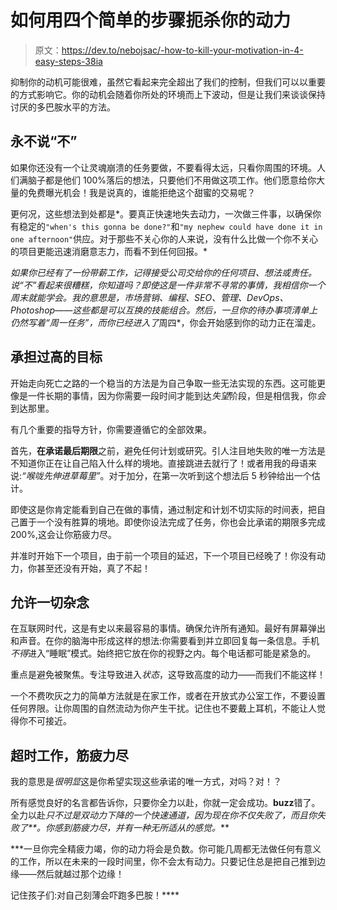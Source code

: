 # 如何用四个简单的步骤扼杀你的动力

> 原文：<https://dev.to/nebojsac/-how-to-kill-your-motivation-in-4-easy-steps-38ia>

抑制你的动机可能很难，虽然它看起来完全超出了我们的控制，但我们可以以重要的方式影响它。你的动机会随着你所处的环境而上下波动，但是让我们来谈谈保持讨厌的多巴胺水平的方法。

## 永不说“不”

如果你还没有一个让灵魂崩溃的任务要做，不要看得太远，只看你周围的环境。人们满脑子都是他们 100%落后的想法，只要他们不用做这项工作。他们愿意给你大量的免费曝光机会！我是说真的，谁能拒绝这个甜蜜的交易呢？

更何况，这些想法到处都是*。要真正快速地失去动力，一次做三件事，以确保你有稳定的`"when's this gonna be done?"`和`"my nephew could have done it in one afternoon"`供应。对于那些不关心你的人来说，没有什么比做一个你不关心的项目更能迅速消磨意志力，而看不到任何回报。*

 *如果你已经有了一份带薪工作，记得接受公司交给你的任何项目、想法或责任。说“不”看起来很糟糕，你知道吗？即使这是一件非常不寻常的事情，我相信你一个周末就能学会。我的意思是，市场营销、编程、SEO、管理、DevOps、Photoshop——这些都是可以互换的技能组合。然后，一旦你的待办事项清单上仍然写着“周一任务”，而你已经进入了*周四*，你会开始感到你的动力正在溜走。

## 承担过高的目标

开始走向死亡之路的一个稳当的方法是为自己争取一些无法实现的东西。这可能更像是一件长期的事情，因为你需要一段时间才能到达*失望*阶段，但是相信我，你*会*到达那里。

有几个重要的指导方针，你需要遵循它的全部效果。

首先，**在承诺最后期限**之前，避免任何计划或研究。引人注目地失败的唯一方法是不知道你正在让自己陷入什么样的境地。直接跳进去就行了！或者用我的母语来说:*“喉咙先伸进草莓里”*。对于加分，在第一次听到这个想法后 5 秒钟给出一个估计。

即使这是你肯定能看到自己在做的事情，通过制定和计划不切实际的时间表，把自己置于一个没有胜算的境地。即使你设法完成了任务，你也会比承诺的期限多完成 200%,这会让你筋疲力尽。

并准时开始下一个项目，由于前一个项目的延迟，下一个项目已经晚了！你没有动力，你甚至还没有开始，真了不起！

## 允许一切杂念

在互联网时代，这是有史以来最容易的事情。确保允许所有通知。最好有屏幕弹出和声音。在你的脑海中形成这样的想法:你需要看到并立即回复每一条信息。手机*不得*进入“睡眠”模式。始终把它放在你的视野之内。每个电话都可能是紧急的。

重点是避免被聚焦。专注导致进入*状态*，这导致高度的动力——而我们不能这样！

一个不费吹灰之力的简单方法就是在家工作，或者在开放式办公室工作，不要设置任何界限。让你周围的自然流动为你产生干扰。记住也不要戴上耳机，不能让人觉得你不可接近。

## 超时工作，筋疲力尽

我的意思是*很明显*这是你希望实现这些承诺的唯一方式，对吗？对！？

所有感觉良好的名言都告诉你，只要你全力以赴，你就一定会成功。**buzz**错了。全力以赴*只不过是双动力下降的一个快速通道，因为现在你不仅失败了，而且你失败了**。你感到筋疲力尽，并有一种无所适从的感觉。***

 ***一旦你完全精疲力竭，你的动力将会是负数。你可能几周都无法做任何有意义的工作，所以在未来的一段时间里，你不会太有动力。只要记住总是把自己推到边缘——然后就越过那个边缘！

记住孩子们:对自己刻薄会吓跑多巴胺！****